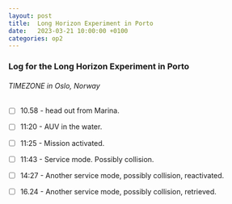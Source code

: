 ```yaml
---
layout: post
title:  Long Horizon Experiment in Porto
date:   2023-03-21 10:00:00 +0100
categories: op2
---
```






### Log for the Long Horizon Experiment in Porto
###### TIMEZONE in Oslo, Norway
- [ ] 10.58 - head out from Marina. 
- [ ] 11:20 - AUV in the water. 
- [ ] 11:25 - Mission activated. 
- [ ] 11:43 - Service mode. Possibly collision.
- [ ] 14:27 - Another service mode, possibly collision, reactivated.
- [ ] 16.24 - Another service mode, possibly collision, retrieved.



